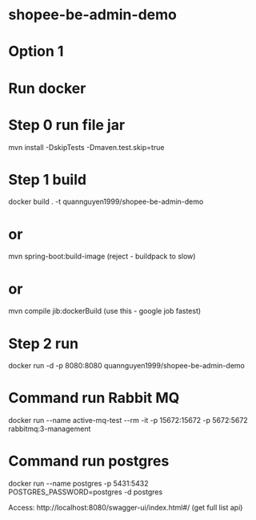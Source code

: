 # shopee-be-admin-demo

# Option 1
# Run docker
# Step 0 run file jar
mvn install -DskipTests -Dmaven.test.skip=true

# Step 1 build
docker build . -t quannguyen1999/shopee-be-admin-demo
# or
mvn spring-boot:build-image (reject - buildpack to slow)
# or
mvn compile jib:dockerBuild (use this - google job fastest)

# Step 2 run
docker run -d -p 8080:8080 quannguyen1999/shopee-be-admin-demo

# Command run Rabbit MQ
docker run --name active-mq-test --rm -it -p 15672:15672 -p 5672:5672 rabbitmq:3-management

# Command run postgres 
docker run --name postgres -p 5431:5432 POSTGRES_PASSWORD=postgres -d postgres

Access: http://localhost:8080/swagger-ui/index.html#/ (get full list api)

